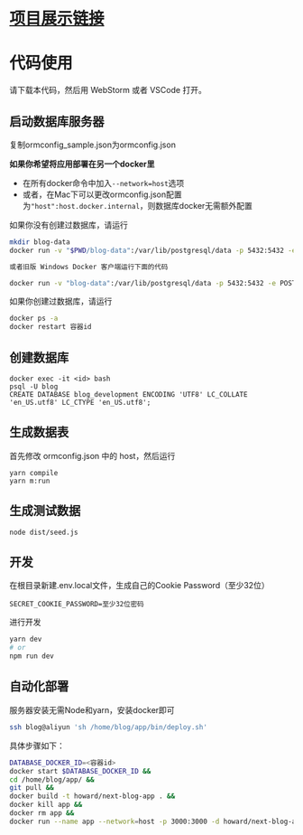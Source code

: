 # [项目展示链接](http://101.201.70.240:3000/)

# 代码使用

请下载本代码，然后用 WebStorm 或者 VSCode 打开。

## 启动数据库服务器

复制ormconfig_sample.json为ormconfig.json

**如果你希望将应用部署在另一个docker里**
- 在所有docker命令中加入```--network=host```选项
- 或者，在Mac下可以更改ormconfig.json配置为```"host":host.docker.internal```，则数据库docker无需额外配置


如果你没有创建过数据库，请运行
```bash
mkdir blog-data
docker run -v "$PWD/blog-data":/var/lib/postgresql/data -p 5432:5432 -e POSTGRES_USER=blog -e POSTGRES_HOST_AUTH_METHOD=trust -d postgres:12.2

或者旧版 Windows Docker 客户端运行下面的代码

docker run -v "blog-data":/var/lib/postgresql/data -p 5432:5432 -e POSTGRES_USER=blog -e POSTGRES_HOST_AUTH_METHOD=trust -d postgres:12.2
```

如果你创建过数据库，请运行

```bash
docker ps -a
docker restart 容器id
```

## 创建数据库

```
docker exec -it <id> bash
psql -U blog
CREATE DATABASE blog_development ENCODING 'UTF8' LC_COLLATE 'en_US.utf8' LC_CTYPE 'en_US.utf8';
```

## 生成数据表

首先修改 ormconfig.json 中的 host，然后运行

```
yarn compile
yarn m:run
```

## 生成测试数据
```
node dist/seed.js
```

## 开发
在根目录新建.env.local文件，生成自己的Cookie Password（至少32位）
```
SECRET_COOKIE_PASSWORD=至少32位密码
```
进行开发
```bash
yarn dev
# or
npm run dev
```

## 自动化部署
服务器安装无需Node和yarn，安装docker即可
```bash
ssh blog@aliyun 'sh /home/blog/app/bin/deploy.sh'
```

具体步骤如下：
```bash 
DATABASE_DOCKER_ID=<容器id>
docker start $DATABASE_DOCKER_ID &&
cd /home/blog/app/ &&
git pull &&
docker build -t howard/next-blog-app . &&
docker kill app &&
docker rm app &&
docker run --name app --network=host -p 3000:3000 -d howard/next-blog-app &&
```


